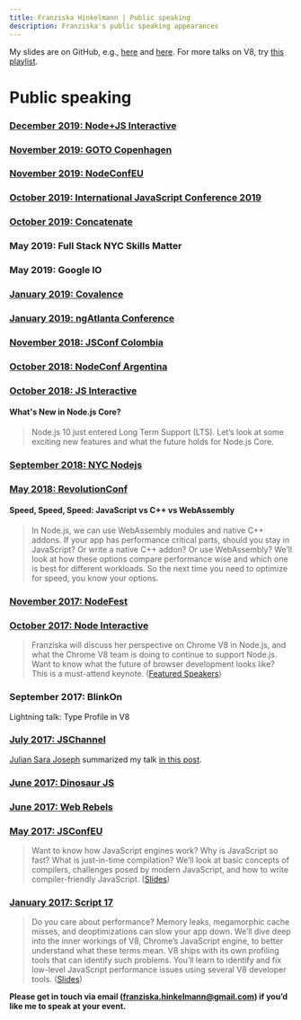 ```yaml
---
title: Franziska Hinkelmann | Public speaking
description: Franziska's public speaking appearances
---
```

My slides are on GitHub, e.g., [here](https://github.com/fhinkel/JSEngines-HowDoTheyEven) and [here](https://github.com/fhinkel/PerformanceProfiling). For more talks on V8, try [this playlist](https://www.youtube.com/playlist?list=PL65pp6Tpk692lL85jvoOAT_e9Yuzz_nwA).
# Public speaking

### [December 2019: Node+JS Interactive](events19.linuxfoundation.org)

### [November 2019: GOTO Copenhagen](gotocph.com)

### [November 2019: NodeConfEU](www.nodeconf.eu)

### [October 2019: International JavaScript Conference 2019](javascript-conference.com)

### [October 2019: Concatenate](www.concatenate.dev)

### May 2019: Full Stack NYC Skills Matter

### May 2019: Google IO

### [January 2019: Covalence](http://www.covalenceconf.com/)

### [January 2019: ngAtlanta Conference](http://ng-atl.org/)

### [November 2018: JSConf Colombia](https://jsconf.co/)

### [October 2018: NodeConf Argentina](https://2018.nodeconf.com.ar/)

### [October 2018: JS Interactive](https://events.linuxfoundation.org/events/js-interactive-2018/)

#### What's New in Node.js Core?

> Node.js 10 just entered Long Term Support (LTS). Let’s look at some exciting new features and what the future holds for Node.js Core.

### [September 2018: NYC Nodejs](https://www.meetup.com/nodejs/events/254616023/)

### [May 2018: RevolutionConf](https://revolutionconf.com/)

#### Speed, Speed, Speed: JavaScript vs C++ vs WebAssembly

> In Node.js, we can use WebAssembly modules and native C++ addons. If your app has performance critical parts, should you stay in JavaScript? Or write a native C++ addon? Or use WebAssembly? We’ll look at how these options compare performance wise and which one is best for different workloads. So the next time you need to optimize for speed, you know your options.

### [November 2017: NodeFest](http://nodefest.jp/2017/)

### [October 2017: Node Interactive](http://events.linuxfoundation.org/events/node-interactive)

> Franziska will discuss her perspective on Chrome V8 in Node.js, and what the Chrome V8 team is doing to continue to support Node.js. Want to know what the future of browser development looks like? This is a must-attend keynote.  ([Featured Speakers](http://events.linuxfoundation.org/events/node-interactive/program/featured-speakers#franzi-hinkelmann))
 
### September 2017: BlinkOn

Lightning talk: Type Profile in V8

### [July 2017: JSChannel](http://2017.jschannel.com/)

[Julian Sara Joseph](https://medium.com/@jsj14) summarized my talk [in this post](https://medium.com/@jsj14/js-channel-2017-b9e517e27a92).

### [June 2017: Dinosaur JS](https://confreaks.tv/videos/dinosaurjs2017-javascript-engines-how-do-they-even)

### [June 2017: Web Rebels](https://youtu.be/dG6FWBs0JYM)

### [May 2017: JSConfEU](https://2017.jsconf.eu/)
> Want to know how JavaScript engines work? Why is JavaScript so fast? What is just-in-time compilation? We’ll look at basic concepts of compilers, challenges posed by modern JavaScript, and how to write compiler-friendly JavaScript.  ([Slides](https://fhinkel.github.io/JSEngines-HowDoTheyEven/JSConfEU/))

### [January 2017: Script 17](https://youtu.be/j6LfSlg8Fig)

> Do you care about performance? Memory leaks, megamorphic cache misses, and deoptimizations can slow your app down. We’ll dive deep into the inner workings of V8, Chrome’s JavaScript engine, to better understand what these terms mean.  V8 ships with its own profiling tools that can identify such problems. You’ll learn to identify and fix low-level JavaScript performance issues using several V8 developer tools. ([Slides](https://fhinkel.github.io/PerformanceProfiling))
 
**Please get in touch via email (franziska.hinkelmann@gmail.com) if you’d like me to speak at your event.**
